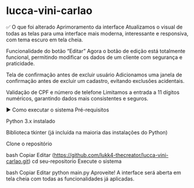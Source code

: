 # lucca-vini-carlao
✅ O que foi alterado Aprimoramento da interface Atualizamos o visual de todas as telas para uma interface mais moderna, interessante e responsiva, com tema escuro em tela cheia.

Funcionalidade do botão “Editar” Agora o botão de edição está totalmente funcional, permitindo modificar os dados de um cliente com segurança e praticidade.

Tela de confirmação antes de excluir usuário Adicionamos uma janela de confirmação antes de excluir um cadastro, evitando exclusões acidentais.

Validação de CPF e número de telefone Limitamos a entrada a 11 dígitos numéricos, garantindo dados mais consistentes e seguros.

▶️ Como executar o sistema Pré-requisitos

Python 3.x instalado

Biblioteca tkinter (já incluída na maioria das instalações do Python)

Clone o repositório

bash Copiar Editar (https://github.com/lukk4-thecreator/lucca-vini-carlao.git) cd seu-repositorio Execute o sistema

bash Copiar Editar python main.py Aproveite! A interface será aberta em tela cheia com todas as funcionalidades já aplicadas.
